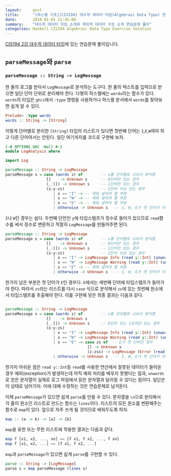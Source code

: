 ```yaml
---
layout:     post
title:      "[하스켈 기초][CIS194] 대수적 데이터 타입(Algebraic Data Type) 연습문제 풀이"
date:       2018-01-01 21:45:00
summary:    "대수적 데이터 타입 소개와 재귀적 데이터 구조 소개 연습문제 풀이"
categories: Haskell CIS194 Algebraic Data Type Exercise Solution
---
```


[CIS194 2강 대수적 데이터 타입](http://enshahar.com/haskell/cis194/algebraic/data/type/2017/12/24/cis194-adt/)에 있는 연습문제 풀이입니다.

## `parseMessage`와 `parse`

### `parseMessage :: String -> LogMessage`

한 줄의 로그를 받아서 `LogMessage`로 분석하는 도구다. 한 줄의 텍스트를 입력으로 받으면 일단 단어 단위로 분리해야 한다. 다행히 하스켈에는 `words`라는 함수가 있다. `words`의 타입은 `ghci`에서 `:type` 명령을 사용하거나 하스켈 문서에서 `words`를 찾아보면 쉽게 알 수 있다.

```haskell
Prelude> :type words
words :: String -> [String]
```

이렇게 단어별로 분리한 `[String]` 타입의 리스트가 있다면 첫번째 단어는 `I`,`E`,`W`여야 하고 다른 단어여서는 안된다. 일단 여기까지를 코드로 구현해 보자.

```haskell
{-# OPTIONS_GHC -Wall #-}
module LogAnalysis where

import Log

parseMessage :: String -> LogMessage  
parseMessage s = case (words s) of        -- s를 단어별로 나눠서 분석함
                  []    -> Unknown s      -- 0단어만 있는 경우
                  (_:[]) -> Unknown s     -- 1단어만 있는 경우
                  (x:y:zs)                -- 2단어 이상 있는 경우
                     | x == "I" -> -- 채워 넣어야 할 부분
                     | x == "W" -> -- 채워 넣어야 할 부분
                     | x == "E" -> -- 채워 넣어야 할 부분
                     | otherwise -> Unknown s   -- I, W, E가 첫 단어가 아닌 경우
```

`I`나 `W`인 경우는 쉽다. 두번째 단언인 `y`에 타임스탬프가 정수로 들어가 있으므로 `read`함수를 써서 정수로 변환하고 적절히 `LogMessage`를 만들어주면 된다.

```haskell
parseMessage :: String -> LogMessage  
parseMessage s = case (words s) of        -- s를 단어별로 나눠서 분석함
                  []    -> Unknown s      -- 0단어만 있는 경우
                  (_:[]) -> Unknown s     -- 1단어만 있는 경우
                  (x:y:zs)                -- 2단어 이상 있는 경우
                     | x == "I" -> LogMessage Info (read y::Int) (unwords(zs))
                     | x == "W" -> LogMessage Warning (read y::Int) (unwords(zs))
                     | x == "E" -> -- 채워 넣어야 할 부분
                     | otherwise -> Unknown s   -- I, W, E가 첫 단어가 아닌 경우

```

한가지 남은 부분은 첫 단어가 `E`인 경우다. `E`에서는 세번째 단어에 타임스탬프가 들어가야 한다. 따라서 `zs`라는 리스트를 다시 `case` 식으로 분석해서 `zs`에 있는 첫번째 원소에서 타임스탬프를 추출해야 한다. 이를 구현해 넣은 최종 결과는 다음과 같다.

```haskell

parseMessage :: String -> LogMessage  
parseMessage s = case (words s) of        -- s를 단어별로 나눠서 분석함
                  []    -> Unknown s      
                  (_:[]) -> Unknown s     -- 0단어 또는 1단어만 있는 경우
                  (x:y:zs) 
                     | x == "I" -> LogMessage Info (read y::Int) (unwords(zs))
                     | x == "W" -> LogMessage Warning (read y::Int) (unwords(zs))
                     | x == "E" -> case zs of  -- E가 첫 단어인 경우
                                    [] -> Unknown s
                                    (z:zss) -> LogMessage (Error (read y::Int)) (read z::Int) (unwords zss)
                     | otherwise -> Unknown s   -- I, W, E가 첫 단어가 아닌 경우
```

한가지 아쉬운 점은 `read y::Int`등 `read`를 사용한 연산에서 잘못된 데이터가 들어온 경우 예외(exception)가 발생하는데 아직 예외 처리를 배우지 못했다는 점과, `unwords`로 얻은 문자열이 실제로 로그 파일에서 읽은 문자열과 달라질 수 있다는 점이다. 일단은 이 상태로 넘어가자. 이에 대해 수정하는 것은 연습문제로 남겨둔다.

이제 `parseMessage`가 있으면 쉽게 `parse`를 만들 수 있다. 문자열을 `\n`으로 분리해서 각 줄이 원소인 리스트로 만드는 함수는 `lines`이다. 리스트의 모든 원소를 변환해주는 함수로 `map`이 있다. 앞으로 자주 쓰게 될 것이므로 배워두도록 하자.

```haskell
map :: (a -> b) -> [a] -> [b]
```

`map`을 유한 또는 무한 리스트에 적용한 결과는 다음과 같다.

```haskell
map f [x1, x2, ..., xn] == [f x1, f x2, ..., f xn]
map f [x1, x2, ...] == [f x1, f x2, ...] 
```

`map`과 `parseMessage`가 있으면 쉽게 `parse`를 구현할 수 있다. 

```haskell
parse :: String -> [LogMessage]
parse s = map parseMessage (lines s)
```



